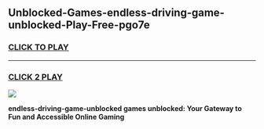 
## Unblocked-Games-endless-driving-game-unblocked-Play-Free-pgo7e
<h3>
<a href="https://premium76.site?title=endless-driving-game-unblocked&ref=20A">CLICK TO PLAY</a></h3>
<hr>

<h3>
<a href="https://premium76.site?title=endless-driving-game-unblocked&ref=20A">CLICK 2 PLAY</a>
  
</h3>

<a href="https://premium76.site?title=endless-driving-game-unblocked&ref=20A"><img src="https://clearcache.store/games.png"></a>


**endless-driving-game-unblocked games unblocked: Your Gateway to Fun and Accessible Online Gaming**
